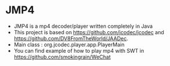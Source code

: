 # JMP4
 * JMP4 is a mp4 decoder/player written completely in Java
 * This project is based on https://github.com/jcodec/jcodec and https://github.com/DV8FromTheWorld/JAADec.
 * Main class : org.jcodec.player.app.PlayerMain
 * You can find example of how to play mp4 with SWT in https://github.com/smokingrain/WeChat
